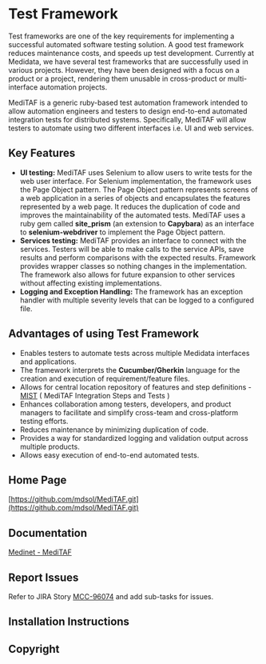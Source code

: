 # Test Framework

Test frameworks are one of the key requirements for implementing a successful automated software testing solution. A good test framework reduces maintenance costs, and speeds up test development. Currently at Medidata, we have several test frameworks that are successfully used in various projects. However, they have been designed with a focus on a product or a project, rendering them unusable in cross-product or multi-interface automation projects.

MediTAF is a generic ruby-based test automation framework intended to allow automation engineers and testers to design end-to-end automated integration tests for distributed systems. Specifically, MediTAF will allow testers to automate using two different interfaces i.e. UI and web services.


## Key Features

  * **UI testing:** MediTAF uses Selenium to allow users to write tests for the web user interface. For Selenium implementation, the framework uses the Page Object pattern. The Page Object pattern represents screens of a web application in a series of objects and encapsulates the features represented by a web page. It reduces the duplication of code and improves the maintainability of the automated tests. MediTAF uses a ruby gem called **site_prism** (an extension to **Capybara**) as an interface to **selenium-webdriver** to implement the Page Object pattern.
  * **Services testing:** MediTAF provides an interface to connect with the services. Testers will be able to make calls to the service APIs, save results and perform comparisons with the expected results. Framework provides wrapper classes so nothing changes in the implementation. The framework also allows for future expansion to other services without affecting existing implementations.
  * **Logging and Exception Handling:** The framework has an exception handler with multiple severity levels that can be logged to a configured file.


## Advantages of using Test Framework

 * Enables testers to automate tests across multiple Medidata interfaces and applications.
 * The framework interprets the **Cucumber/Gherkin** language for the creation and execution of requirement/feature files.
 * Allows for central location repository of features and step definitions - [MIST](https://github.com/mdsol/MIST.git) ( MediTAF Integration Steps and Tests )
 * Enhances collaboration among testers, developers, and product managers to facilitate and simplify cross-team and cross-platform testing efforts.
 * Reduces maintenance by minimizing duplication of code.
 * Provides a way for standardized logging and validation output across multiple products.
 * Allows easy execution of end-to-end automated tests.


## Home Page
  [https://github.com/mdsol/MediTAF.git](https://github.com/mdsol/MediTAF.git)

## Documentation
  [Medinet - MediTAF](https://sites.google.com/a/mdsol.com/knowledgebase/home/departments/r-d/sqa/utilities/meditaf)

## Report Issues
Refer to JIRA Story [MCC-96074](https://medidata.atlassian.net/browse/MCC-96074) and add sub-tasks for issues.

## Installation Instructions


## Copyright

